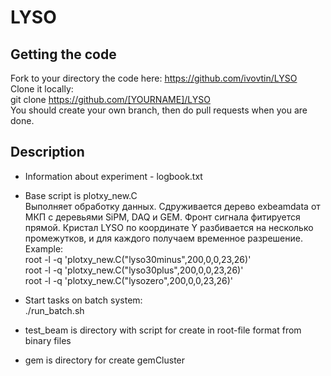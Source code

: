 # LYSO
## Getting the code
Fork to your directory the code here: https://github.com/ivovtin/LYSO<br />
Clone it locally:<br />
git clone https://github.com/[YOURNAME]/LYSO <br />
You should create your own branch, then do pull requests when you are done. <br />

## Description
- Information about experiment - logbook.txt <br />
- Base script is plotxy_new.C <br />
  Выполняет обработку данных. Сдруживается дерево exbeamdata от МКП c деревьями SiPM, DAQ и GEM.
  Фронт сигнала фитируется прямой. Кристал LYSO по координате Y разбивается на несколько промежутков, 
  и для каждого получаем временное разрешение.<br /> 
  Example: <br />
  root -l -q 'plotxy_new.C("lyso30minus",200,0,0,23,26)' <br />
  root -l -q 'plotxy_new.C("lyso30plus",200,0,0,23,26)' <br />
  root -l -q 'plotxy_new.C("lysozero",200,0,0,23,26)' <br />

- Start tasks on batch system: <br />
  ./run_batch.sh

- test_beam is directory with script for create in root-file format from binary files <br />

- gem is directory for create gemCluster
